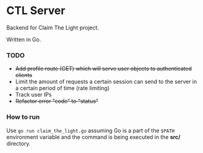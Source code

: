 # CTL Server
Backend for Claim The Light project.

Written in Go.

### TODO
* ~~Add profile route (GET) which will serve user objects to authenticated clients~~
* Limit the amount of requests a certain session can send to the server in a certain period of time (rate limiting)
* Track user IPs
* ~~Refactor error "code" to "status"~~

### How to run
Use `go run claim_the_light.go` assuming Go is a part of the `$PATH` environment variable
and the command is being executed in the **src/** directory.